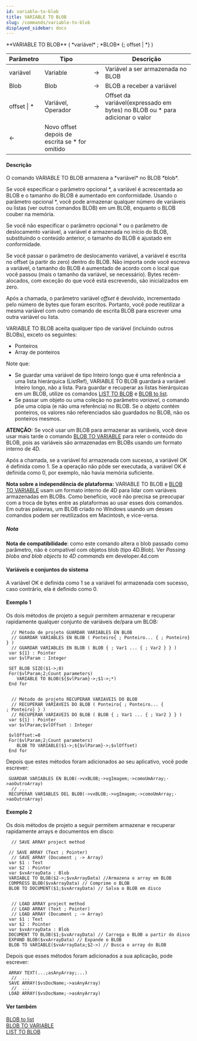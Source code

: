 ```yaml
---
id: variable-to-blob
title: VARIABLE TO BLOB
slug: /commands/variable-to-blob
displayed_sidebar: docs
---
```


<!--REF #_command_.VARIABLE TO BLOB.Syntax-->**VARIABLE TO BLOB** ( *variável* ; *BLOB* {; offset | *} )<!-- END REF-->
<!--REF #_command_.VARIABLE TO BLOB.Params-->
| Parâmetro | Tipo |  | Descrição |
| --- | --- | --- | --- |
| variável | Variable | &#8594;  | Variável a ser armazenada no BLOB |
| Blob | Blob | &#8594;  | BLOB a receber a variável |
| offset &#124; * | Variável, Operador | &#8594;  | Offset da variável(expressado em bytes) no BLOB ou * para adicionar o valor |
| &#8592; | Novo offset depois de escrita se * for omitido |

<!-- END REF-->

#### Descrição 

<!--REF #_command_.VARIABLE TO BLOB.Summary-->O comando VARIABLE TO BLOB armazena a *variável* no BLOB *blob*.<!-- END REF-->

Se você especificar o parâmetro opcional \*, a variável é acrescentada ao BLOB e o tamanho do BLOB é aumentado em conformidade. Usando o parâmetro opcional \*, você pode armazenar qualquer número de variáveis ou listas (ver outros comandos BLOB) em um BLOB, enquanto o BLOB couber na memória. 

Se você não especificar o parâmetro opcional \* ou o parâmetro de deslocamento variável, a variável é armazenada no início do BLOB, substituindo o conteúdo anterior, o tamanho do BLOB é ajustado em conformidade.

Se você passar o parâmetro de deslocamento variável, a variável é escrita no offset (a partir do zero) dentro do BLOB. Não importa onde você escreva a variável, o tamanho do BLOB é aumentado de acordo com o local que você passou (mais o tamanho da variável, se necessário). Bytes recém-alocados, com exceção do que você está escrevendo, são inicializados em zero.

Após a chamada, o parâmetro variável *offset* é devolvido, incrementado pelo número de bytes que foram escritos. Portanto, você pode reutilizar a mesma variável com outro comando de escrita BLOB para escrever uma outra variável ou lista.

VARIABLE TO BLOB aceita qualquer tipo de variável (incluindo outros BLOBs), exceto os seguintes:

* Ponteiros
* Array de ponteiros

Note que:

* Se guardar uma variável de tipo Inteiro longo que é uma referência a uma lista hierárquica (ListRef), VARIABLE TO BLOB guardará a variável Inteiro longo, não a lista. Para guardar e recuperar as listas hierárquicas em um BLOB, utilize os comandos [LIST TO BLOB](list-to-blob.md) e [BLOB to list](blob-to-list.md).
* Se passar um objeto ou uma coleção no parâmetro *variavel*, o comando põe uma cópia (e não uma referência) no BLOB. Se o objeto contém ponteiros, os valores não referenciados são guardados no BLOB, não os ponteiros mesmos.

**ATENÇÃO:** Se você usar um BLOB para armazenar as variáveis, você deve usar mais tarde o comando [BLOB TO VARIABLE](blob-to-variable.md) para reler o conteúdo do BLOB, pois as variáveis são armazenadas em BLOBs usando um formato interno de 4D.

Após a chamada, se a variável foi armazenada com sucesso, a variável OK é definida como 1\. Se a operação não pôde ser executada, a variável OK é definida como 0, por exemplo, não havia memória suficiente.

**Nota sobre a independência de plataforma:** VARIABLE TO BLOB e [BLOB TO VARIABLE](blob-to-variable.md) usam um formato interno de 4D para lidar com variáveis armazenadas em BLOBs. Como benefício, você não precisa se preocupar com a troca de bytes entre as plataformas ao usar esses dois comandos. Em outras palavras, um BLOB criado no Windows usando um desses comandos podem ser reutilizados em Macintosh, e vice-versa.

##### Nota 

**Nota de compatibilidade**: como este comando altera o blob passado como parâmetro, não é compatível com objetos blob (tipo 4D.Blob). Ver *Passing blobs and blob objects to 4D commands* em developer.4d.com

#### Variáveis e conjuntos do sistema 

A variável OK é definida como 1 se a variável foi armazenada com sucesso, caso contrário, ela é definido como 0.

#### Exemplo 1 

Os dois métodos de projeto a seguir permitem armazenar e recuperar rapidamente qualquer conjunto de variáveis de/para um BLOB:

```4d
  // Método de projeto GUARDAR VARIABLES EN BLOB
  // GUARDAR VARIABLES EN BLOB ( Ponteiro{ ; Ponteiro... { ; Ponteiro} } )
  // GUARDAR VARIABLES EN BLOB ( BLOB { ; Var1 ... { ; Var2 } } )
 var ${1} : Pointer
 var $vlParam : Integer
 
 SET BLOB SIZE($1->;0)
 For($vlParam;2;Count parameters)
    VARIABLE TO BLOB(${$vlParam}->;$1->;*)
 End for
 
 
  // Método de projeto RECUPERAR VARIAVEIS DO BLOB
  // RECUPERAR VARIAVEIS DO BLOB ( Ponteiro{ ; Ponteiro... { ; Ponteiro} } )
  // RECUPERAR VARIAVEIS DO BLOB ( BLOB { ; Var1 ... { ; Var2 } } )
 var ${1} : Pointer
 var $vlParam;$vlOffset : Integer
 
 $vlOffset:=0
 For($vlParam;2;Count parameters)
    BLOB TO VARIABLE($1->;${$vlParam}->;$vlOffset)
 End for
```

Depois que estes métodos foram adicionados ao seu aplicativo, você pode escrever:

```4d
 GUARDAR VARIABLES EN BLOB(->vxBLOB;->vgImagem;->comoUmArray;->aoOutroArray)
  // ...
 RECUPERAR VARIABLES DEL BLOB(->vxBLOB;->vgImagem;->comoUmArray;->aoOutroArray)
```

#### Exemplo 2 

Os dois métodos de projeto a seguir permitem armazenar e recuperar rapidamente arrays e documentos em disco:

```4d
  // SAVE ARRAY project method
 
 // SAVE ARRAY (Text ; Pointer)
  // SAVE ARRAY (Document ; -> Array)
 var $1 : Text
 var $2 : Pointer
 var $vxArrayData : Blob
 VARIABLE TO BLOB($2->;$vxArrayData) //Armazena o array em BLOB
 COMPRESS BLOB($vxArrayData) // Comprime o BLOB
 BLOB TO DOCUMENT($1;$vxArrayData) // Salva o BLOB em disco


```

```4d
  // LOAD ARRAY project method
  // LOAD ARRAY (Text ; Pointer)
  // LOAD ARRAY (Document ; -> Array)
 var $1 : Text
 var $2 : Pointer
 var $vxArrayData : Blob
 DOCUMENT TO BLOB($1;$vxArrayData) // Carrega o BLOB a partir do disco
 EXPAND BLOB($vxArrayData) // Expande o BLOB
 BLOB TO VARIABLE($vxArrayData;$2->) // Busca o array do BLOB
```

Depois que esses métodos foram adicionados a sua aplicação, pode escrever:

```4d
 ARRAY TEXT(...;asAnyArray;...)
  //  ...
 SAVE ARRAY($vsDocName;->asAnyArray)
  //  ...
 LOAD ARRAY($vsDocName;->asAnyArray)
```

#### Ver também 

[BLOB to list](blob-to-list.md)  
[BLOB TO VARIABLE](blob-to-variable.md)  
[LIST TO BLOB](list-to-blob.md)  